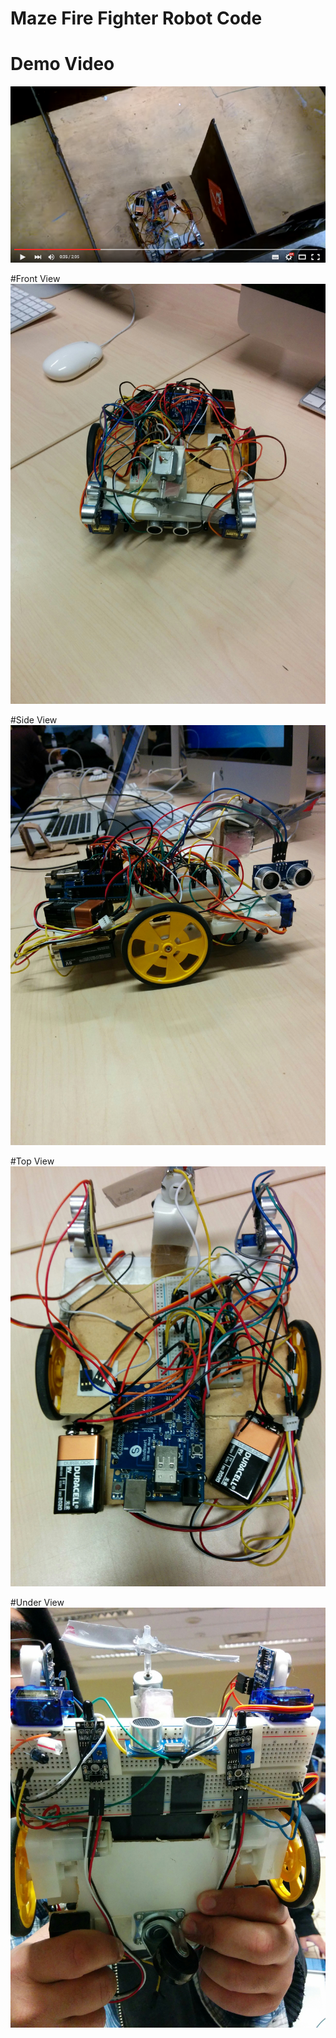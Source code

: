 # Maze Fire Fighter Robot Code

# Demo Video
[![ScreenShot](https://github.com/InderPabla/MazeFireFighter/blob/master/1.PNG)](http://youtu.be/1SRO8eRiXwk)

#Front View
![Alt text](https://github.com/InderPabla/MazeFireFighter/blob/master/Front_View.jpg "Front View")

#Side View
![Alt text](https://github.com/InderPabla/MazeFireFighter/blob/master/Side_View.jpg "Side View")

#Top View
![Alt text](https://github.com/InderPabla/MazeFireFighter/blob/master/Top_View.jpg "Top View")

#Under View
![Alt text](https://github.com/InderPabla/MazeFireFighter/blob/master/Under_View.jpg "Under View")


